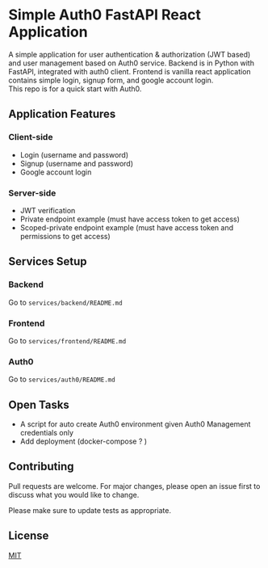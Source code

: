 # Simple Auth0 FastAPI React Application

A simple application for user authentication & authorization (JWT based) and user management based on Auth0 service. Backend is in Python with FastAPI, integrated with auth0 client. Frontend is vanilla react application contains simple login, signup form, and google account login.
</br>
This repo is for a quick start with Auth0.

## Application Features
### Client-side
- Login (username and password)
- Signup (username and password)
- Google account login

### Server-side
- JWT verification
- Private endpoint example (must have access token to get access)
- Scoped-private endpoint example (must have access token and permissions to get access)

## Services Setup
### Backend
Go to `services/backend/README.md`

### Frontend
Go to `services/frontend/README.md`

### Auth0
Go to `services/auth0/README.md`

## Open Tasks
- A script for auto create Auth0 environment given Auth0 Management credentials only 
- Add deployment (docker-compose ? )
## Contributing

Pull requests are welcome. For major changes, please open an issue first
to discuss what you would like to change.

Please make sure to update tests as appropriate.

## License

[MIT](https://choosealicense.com/licenses/mit/)
